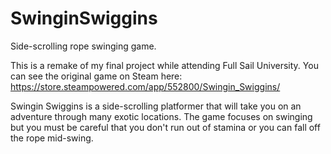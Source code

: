 # SwinginSwiggins
Side-scrolling rope swinging game.

This is a remake of my final project while attending Full Sail University. You can see the original game on Steam here: https://store.steampowered.com/app/552800/Swingin_Swiggins/

Swingin Swiggins is a side-scrolling platformer that will take you on an adventure through many exotic locations. The game focuses on swinging but you must be careful that you don't run out of stamina or you can fall off the rope mid-swing.
